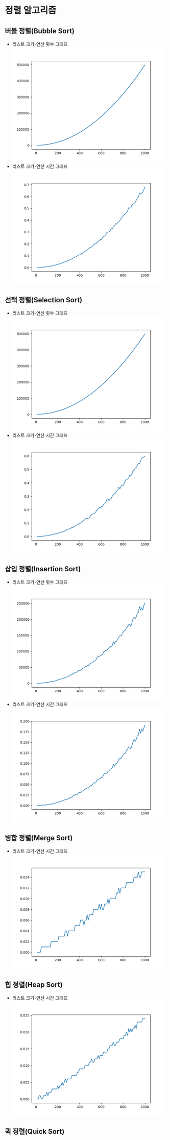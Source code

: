 # 정렬 알고리즘
## 버블 정렬(Bubble Sort)
* 리스트 크기-연산 횟수 그래프
  ![그래프](./img/bubbleSortCount.png)
* 리스트 크기-연산 시간 그래프
  ![그래프](./img/bubbleSortTime.png)
## 선택 정렬(Selection Sort)
* 리스트 크기-연산 횟수 그래프
  ![그래프](./img/selectionSortCount.png)
* 리스트 크기-연산 시간 그래프
    ![그래프](./img/selectionSortTime.png)
## 삽입 정렬(Insertion Sort)
* 리스트 크기-연산 횟수 그래프
  ![그래프](./img/insertionSortCount.png)
* 리스트 크기-연산 시간 그래프
    ![그래프](./img/insertionSortTime.png)
## 병합 정렬(Merge Sort)
* 리스트 크기-연산 시간 그래프
    ![그래프](./img/mergeSortTime.png)
## 힙 정렬(Heap Sort)
* 리스트 크기-연산 시간 그래프
    ![그래프](./img/heapSortTime.png)
## 퀵 정렬(Quick Sort)